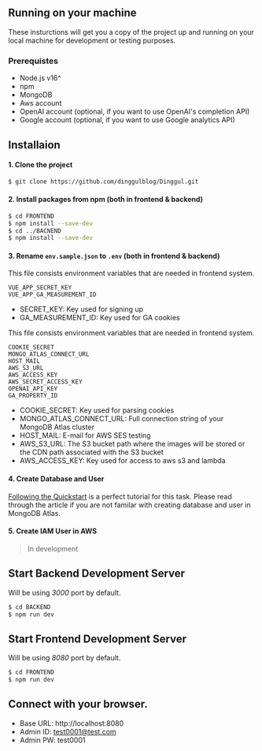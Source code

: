 ## Running on your machine

These insturctions will get you a copy of the project up and running on your local machine for development or testing purposes.

### Prerequistes

* Node.js v16^
* npm
* MongoDB
* Aws account
* OpenAI account (optional, if you want to use OpenAI's completion API)
* Google account (optional, if you want to use Google analytics API)

## Installaion

#### 1. Clone the project

```bash
$ git clone https://github.com/dinggulblog/Dinggul.git
```

#### 2. Install packages from npm (both in frontend & backend)

```bash
$ cd FRONTEND
$ npm install --save-dev
$ cd ../BACNEND
$ npm install --save-dev
```

#### 3. Rename ```env.sample.json``` to ```.env``` (both in frontend & backend)

This file consists environment variables that are needed in frontend system.
```
VUE_APP_SECRET_KEY
VUE_APP_GA_MEASUREMENT_ID
```
* SECRET_KEY: Key used for signing up
* GA_MEASUREMENT_ID: Key used for GA cookies

This file consists environment variables that are needed in frontend system.
```
COOKIE_SECRET
MONGO_ATLAS_CONNECT_URL
HOST_MAIL
AWS_S3_URL
AWS_ACCESS_KEY
AWS_SECRET_ACCESS_KEY
OPENAI_API_KEY
GA_PROPERTY_ID
```
* COOKIE_SECRET: Key used for parsing cookies
* MONGO_ATLAS_CONNECT_URL: Full connection string of your MongoDB Atlas cluster
* HOST_MAIL: E-mail for AWS SES testing
* AWS_S3_URL: The S3 bucket path where the images will be stored or the CDN path associated with the S3 bucket
* AWS_ACCESS_KEY: Key used for access to aws s3 and lambda

#### 4. Create Database and User

[Following the Quickstart](https://www.mongodb.com/docs/drivers/node/current/quick-start/) is a perfect tutorial for this task. Please read through the article if you are not familar with creating database and user in MongoDB Atlas.

#### 5. Create IAM User in AWS

> In development

## Start Backend Development Server

Will be using *3000* port by default. 
```bash
$ cd BACKEND
$ npm run dev
```

## Start Frontend Development Server

Will be using *8080* port by default.
```bash
$ cd FRONTEND
$ npm run dev
```

## Connect with your browser.

* Base URL: http://localhost:8080
* Admin ID: test0001@test.com
* Admin PW: test0001
